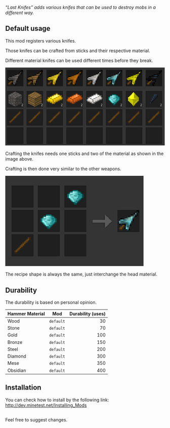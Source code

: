 *“Last Knifes” adds various knifes that can be used to destroy mobs in a different way.*

## Default usage

This mod registers various knifes.

Those knifes can be crafted from sticks and their respective material.

Different material knifes can be used different times before they break.

![knifes and the needed materials](screenshots/knifes.png)

Crafting the knifes needs one sticks and two of the material as shown in the image above.

Crafting is then done very similar to the other weapons.

![example knife crafting](screenshots/crafting.png)

The recipe shape is always the same, just interchange the head material.

## Durability

The durability is based on personal opinion.

| Hammer Material | Mod        | Durability (uses) |
|:----------------|:----------:|------------------:|
| Wood            | `default`  |                30 |
| Stone           | `default`  |                70 |
| Gold            | `default`  |               100 |
| Bronze          | `default`  |               150 |
| Steel           | `default`  |               200 |
| Diamond         | `default`  |               300 |
| Mese            | `default`  |               350 |
| Obsidian        | `default`  |               400 |


## Installation

You can check how to install by the following link: http://dev.minetest.net/Installing_Mods
##

Feel free to suggest changes.
